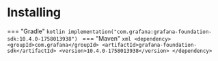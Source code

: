 # Installing

=== "Gradle"
    ```kotlin
    implementation("com.grafana:grafana-foundation-sdk:10.4.0-1758013938")
    ```
=== "Maven"
    ```xml
    <dependency>
        <groupId>com.grafana</groupId>
        <artifactId>grafana-foundation-sdk</artifactId>
        <version>10.4.0-1758013938</version>
    </dependency>
    ```
